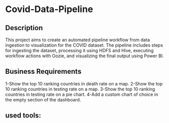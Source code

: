 # Covid-Data-Pipeline

## Description
This project aims to create an automated pipeline workflow from data ingestion to visualization for the COVID dataset. The pipeline includes steps for ingesting the dataset, processing it using HDFS and Hive, executing workflow actions with Oozie, and visualizing the final output using Power BI.

## Business Requirements
1-Show the top 10 ranking countries in death rate on a map.
2-Show the top 10 ranking countries in testing rate on a map.
3-Show the top 10 ranking countries in testing rate on a pie chart.
4-Add a custom chart of choice in the empty section of the dashboard.

## used tools:
